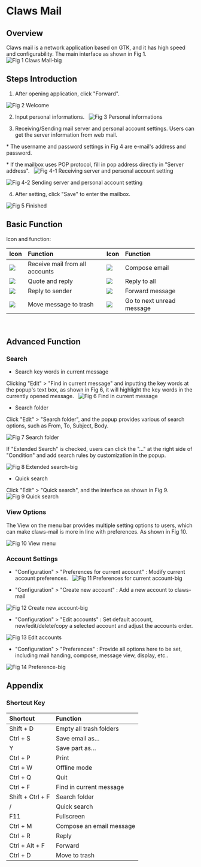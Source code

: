 # Claws Mail
## Overview
Claws mail is a network application based on GTK, and it has high speed and configurability. The main interface as shown in Fig 1.
 
![Fig 1 Claws Mail-big](image/1.png)
<br>

## Steps Introduction
1) After opening application, click "Forward".

![Fig 2 Welcome](image/2.png)

2) Input personal informations.
 
![Fig 3 Personal informations](image/3.png)

3) Receiving/Sending mail server and personal account settings. Users can get the server information from web mail.

\* The username and password settings in Fig 4 are e-mail's address and password.

\* If the mailbox uses POP protocol, fill in pop address directly in "Server address".
 
![Fig 4-1 Receiving server and personal account setting](image/4-1.png)

![Fig 4-2 Sending server and personal account setting](image/4-2.png)

4) After setting, click "Save" to enter the mailbox.

![Fig 5 Finished](image/5.png)
<br>

## Basic Function
Icon and function:

| Icon | Function | Icon | Function |
| :------------ | :------------ | :------------ | :------------ |
|![](image/icon1.png)| Receive mail from all accounts |![](image/icon2.png)| Compose email |
|![](image/icon3.png)| Quote and reply |![](image/icon4.png)| Reply to all |
|![](image/icon5.png)| Reply to sender|![](image/icon6.png)| Forward message |
|![](image/icon7.png)| Move message to trash |![](image/icon8.png)| Go to next unread message|

<br>

## Advanced Function
### Search 
* Search key words in current message

Clicking "Edit" > "Find in current message" and inputting the key words at the popup's text box, as shown in Fig 6, it will highlight the key words in the currently opened message.
 
![Fig 6 Find in current message](image/6.png)

* Search folder

Click "Edit" > "Search folder", and the popup provides various of search options, such as From, To, Subject, Body.

![Fig 7 Search folder](image/7.png)

If "Extended Search" is checked, users can click the "…" at the right side of "Condition" and add search rules by customization in the popup. 

![Fig 8 Extended search-big](image/8.png) 

* Quick search

Click "Edit" > "Quick search", and the interface as shown in Fig 9.
 
![Fig 9 Quick search](image/9.png)

### View Options
The View on the menu bar provides multiple setting options to users, which can make claws-mail is more in line with preferences. As shown in Fig 10.

![Fig 10 View menu](image/10.png)

### Account Settings
* "Configuration" > "Preferences for current account" : Modify current account preferences.
 
![Fig 11 Preferences for current account-big](image/11.png)

* "Configuration" > "Create new account" : Add a new account to claws-mail

![Fig 12 Create new account-big](image/12.png)

* "Configuration" > "Edit accounts" : Set default account, new/edit/delete/copy a selected account and adjust the accounts order.

![Fig 13 Edit accounts](image/13.png)

* "Configuration" > "Preferences" : Provide all options here to be set, including mail handing, compose, message view, display, etc..

![Fig 14 Preference-big](image/14.png)
<br>

## Appendix
### Shortcut Key

| Shortcut | Function |
| :------- | :------- |
| Shift + D | Empty all trash folders |
| Ctrl + S | Save email as… |
| Y | Save part as… |
| Ctrl + P | Print |
| Ctrl + W | Offline mode|
| Ctrl + Q | Quit |
| Ctrl + F | Find in current message |
| Shift + Ctrl + F | Search folder |
| / | Quick search |
| F11 | Fullscreen |
| Ctrl + M | Compose an email message |
| Ctrl + R | Reply |
| Ctrl + Alt + F | Forward |
| Ctrl + D | Move to trash |

